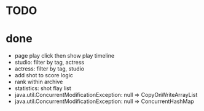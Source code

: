 # TODO

# done

- page play click then show play timeline
- studio: filter by tag, actress
- actress: filter by tag, studio
- add shot to score logic
- rank within archive
- statistics: shot flay list
- java.util.ConcurrentModificationException: null => CopyOnWriteArrayList
- java.util.ConcurrentModificationException: null => ConcurrentHashMap
